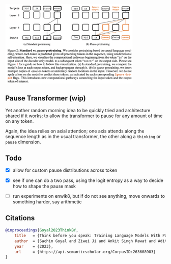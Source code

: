 <img src="./pause.png" width="400px"></img>

## Pause Transformer (wip)

Yet another random morning idea to be quickly tried and architecture shared if it works; to allow the transformer to pause for any amount of time on any token.

Again, the idea relies on axial attention; one axis attends along the sequence length as in the usual transformer, the other along a `thinking` or `pause` dimension.

## Todo

- [x] allow for custom pause distributions across token
- [x] see if one can do a two pass, using the logit entropy as a way to decide how to shape the pause mask

- [ ] run experiments on enwik8, but if do not see anything, move onwards to something harder, say arithmetic

## Citations

```bibtex
@inproceedings{Goyal2023ThinkBY,
    title   = {Think before you speak: Training Language Models With Pause Tokens},
    author  = {Sachin Goyal and Ziwei Ji and Ankit Singh Rawat and Aditya Krishna Menon and Sanjiv Kumar and Vaishnavh Nagarajan},
    year    = {2023},
    url     = {https://api.semanticscholar.org/CorpusID:263608983}
}
```
